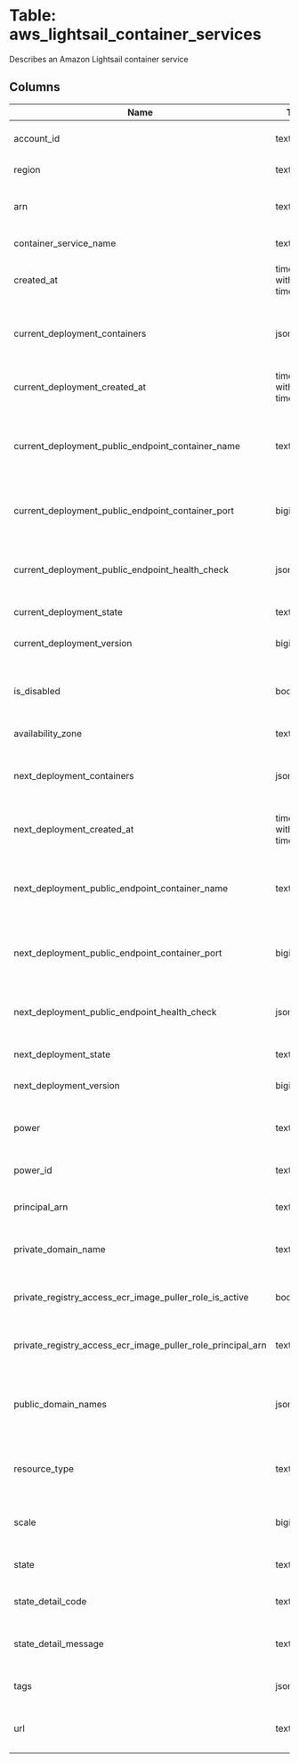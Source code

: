 
# Table: aws_lightsail_container_services
Describes an Amazon Lightsail container service
## Columns
| Name        | Type           | Description  |
| ------------- | ------------- | -----  |
|account_id|text|The AWS Account ID of the resource.|
|region|text|The AWS Region of the resource.|
|arn|text|The Amazon Resource Name (ARN) of the container service|
|container_service_name|text|The name of the container service|
|created_at|timestamp without time zone|The timestamp when the container service was created|
|current_deployment_containers|jsonb|An object that describes the configuration for the containers of the deployment|
|current_deployment_created_at|timestamp without time zone|The timestamp when the deployment was created|
|current_deployment_public_endpoint_container_name|text|The name of the container entry of the deployment that the endpoint configuration applies to|
|current_deployment_public_endpoint_container_port|bigint|The port of the specified container to which traffic is forwarded to|
|current_deployment_public_endpoint_health_check|jsonb|An object that describes the health check configuration of the container|
|current_deployment_state|text|The state of the deployment|
|current_deployment_version|bigint|The version number of the deployment|
|is_disabled|boolean|A Boolean value indicating whether the container service is disabled|
|availability_zone|text|The Availability Zone|
|next_deployment_containers|jsonb|An object that describes the configuration for the containers of the deployment|
|next_deployment_created_at|timestamp without time zone|The timestamp when the deployment was created|
|next_deployment_public_endpoint_container_name|text|The name of the container entry of the deployment that the endpoint configuration applies to|
|next_deployment_public_endpoint_container_port|bigint|The port of the specified container to which traffic is forwarded to|
|next_deployment_public_endpoint_health_check|jsonb|An object that describes the health check configuration of the container|
|next_deployment_state|text|The state of the deployment|
|next_deployment_version|bigint|The version number of the deployment|
|power|text|The power specification of the container service|
|power_id|text|The ID of the power of the container service|
|principal_arn|text|The principal ARN of the container service|
|private_domain_name|text|The private domain name of the container service|
|private_registry_access_ecr_image_puller_role_is_active|boolean|A Boolean value that indicates whether the role is activated|
|private_registry_access_ecr_image_puller_role_principal_arn|text|The Amazon Resource Name (ARN) of the role, if it is activated|
|public_domain_names|jsonb|The public domain name of the container service, such as examplecom and wwwexamplecom|
|resource_type|text|The Lightsail resource type of the container service (ie, ContainerService)|
|scale|bigint|The scale specification of the container service|
|state|text|The current state of the container service|
|state_detail_code|text|The state code of the container service|
|state_detail_message|text|A message that provides more information for the state code|
|tags|jsonb|The tag keys and optional values for the resource|
|url|text|The publicly accessible URL of the container service|
